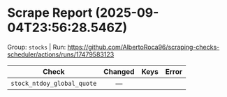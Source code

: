 # Scrape Report (2025-09-04T23:56:28.546Z)

Group: `stocks`  |  Run: https://github.com/AlbertoRoca96/scraping-checks-scheduler/actions/runs/17479583123

| Check | Changed | Keys | Error |
|---|:---:|:--|:--|
| `stock_ntdoy_global_quote` | — |  |  |
